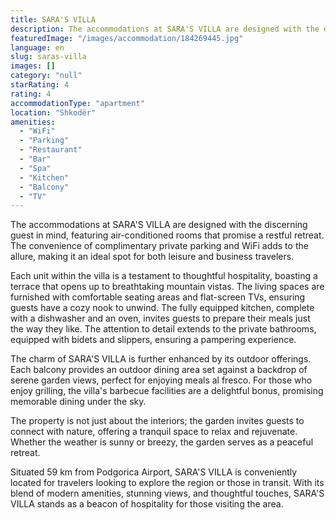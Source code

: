 ```yaml
---
title: SARA'S VILLA
description: The accommodations at SARA'S VILLA are designed with the discerning guest in mind, featuring air-conditioned rooms that promise a restful retreat. The convenien
featuredImage: "/images/accommodation/184269445.jpg"
language: en
slug: saras-villa
images: []
category: "null"
starRating: 4
rating: 4
accommodationType: "apartment"
location: "Shkodër"
amenities:
  - "WiFi"
  - "Parking"
  - "Restaurant"
  - "Bar"
  - "Spa"
  - "Kitchen"
  - "Balcony"
  - "TV"
---
```


The accommodations at SARA'S VILLA are designed with the discerning guest in mind, featuring air-conditioned rooms that promise a restful retreat. The convenience of complimentary private parking and WiFi adds to the allure, making it an ideal spot for both leisure and business travelers.

Each unit within the villa is a testament to thoughtful hospitality, boasting a terrace that opens up to breathtaking mountain vistas. The living spaces are furnished with comfortable seating areas and flat-screen TVs, ensuring guests have a cozy nook to unwind. The fully equipped kitchen, complete with a dishwasher and an oven, invites guests to prepare their meals just the way they like. The attention to detail extends to the private bathrooms, equipped with bidets and slippers, ensuring a pampering experience.

The charm of SARA'S VILLA is further enhanced by its outdoor offerings. Each balcony provides an outdoor dining area set against a backdrop of serene garden views, perfect for enjoying meals al fresco. For those who enjoy grilling, the villa's barbecue facilities are a delightful bonus, promising memorable dining under the sky.

The property is not just about the interiors; the garden invites guests to connect with nature, offering a tranquil space to relax and rejuvenate. Whether the weather is sunny or breezy, the garden serves as a peaceful retreat.

Situated 59 km from Podgorica Airport, SARA'S VILLA is conveniently located for travelers looking to explore the region or those in transit. With its blend of modern amenities, stunning views, and thoughtful touches, SARA'S VILLA stands as a beacon of hospitality for those visiting the area.

